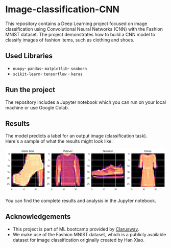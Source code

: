 # Image-classification-CNN

This repository contains a Deep Learning project focused on image classification using Convolutional Neural Networks (CNN) with the Fashion MNIST dataset. The project demonstrates how to build a CNN model to classify images of fashion items, such as clothing and shoes.


## Used Libraries 
- `numpy`- `pandas`- `matplotlib`- `seaborn`
- `scikit-learn`- `tensorflow` - `keras`


## Run the project 

The repository includes a Jupyter notebook which you can run on your local machine or use Google Colab.

## Results 
The model predicts a label for an output image (classification task). <br>
Here's a sample of what the results might look like:

![Alt text](output.png)

You can find the complete results and analysis in the Jupyter notebook.



## Acknowledgements

- This project is part of ML bootcamp provided by <a href="https://clarusway.com/"> Clarusway</a>.
- We make use of the Fashion MNIST dataset, which is a publicly available dataset for image classification originally created by Han Xiao.
